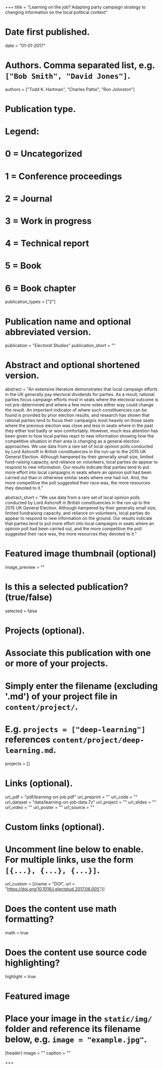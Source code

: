 +++
title = "Learning on the job? Adapting party campaign strategy to changing information on the local political context"

# Date first published.
date = "01-01-2017"

# Authors. Comma separated list, e.g. `["Bob Smith", "David Jones"]`.
authors = ["Todd K. Hartman", "Charles Pattie", "Ron Johnston"]

# Publication type.
# Legend:
# 0 = Uncategorized
# 1 = Conference proceedings
# 2 = Journal
# 3 = Work in progress
# 4 = Technical report
# 5 = Book
# 6 = Book chapter
publication_types = ["2"]

# Publication name and optional abbreviated version.
publication = "*Electoral Studies*"
publication_short = ""

# Abstract and optional shortened version.
abstract = "An extensive literature demonstrates that local campaign efforts in the UK generally pay electoral dividends for parties. As a result, rational parties focus campaign efforts most in seats where the electoral outcome is not pre-determined and where a few more votes either way could change the result. An important indicator of where such constituencies can be found is provided by prior election results, and research has shown that rational parties tend to focus their campaigns most heavily on those seats where the previous election was close and less in seats where in the past they either lost badly or won comfortably. However, much less attention has been given to how local parties react to new information showing how the competitive situation in their area is changing as a general election approaches. We use data from a rare set of local opinion polls conducted by Lord Ashcroft in British constituencies in the run-up to the 2015 UK General Election. Although hampered by their generally small size, limited fund-raising capacity, and reliance on volunteers, local parties do appear to respond to new information. Our results indicate that parties tend to put more effort into local campaigns in seats where an opinion poll had been carried out than in otherwise similar seats where one had not. And, the more competitive the poll suggested their race was, the more resources they devoted to it."

abstract_short = "We use data from a rare set of local opinion polls conducted by Lord Ashcroft in British constituencies in the run up to the 2015 UK General Election. Although hampered by their generally small size, limited fundraising capacity, and reliance on volunteers, local parties do appear to respond to new information on the ground. Our results indicate that parties tend to put more effort into local campaigns in seats where an opinion poll had been carried out, and the more competitive the poll suggested their race was, the more resources they devoted to it."

# Featured image thumbnail (optional)
image_preview = ""

# Is this a selected publication? (true/false)
selected = false

# Projects (optional).
#   Associate this publication with one or more of your projects.
#   Simply enter the filename (excluding '.md') of your project file in `content/project/`.
#   E.g. `projects = ["deep-learning"]` references `content/project/deep-learning.md`.
projects = []

# Links (optional).
url_pdf = "pdf/learning-on-job.pdf"
url_preprint = ""
url_code = ""
url_dataset = "data/learning-on-job-data.7z"
url_project = ""
url_slides = ""
url_video = ""
url_poster = ""
url_source = ""

# Custom links (optional).
#   Uncomment line below to enable. For multiple links, use the form `[{...}, {...}, {...}]`.
url_custom = [{name = "DOI", url = "https://doi.org/10.1016/j.electstud.2017.06.005"}]

# Does the content use math formatting?
math = true

# Does the content use source code highlighting?
highlight = true

# Featured image
# Place your image in the `static/img/` folder and reference its filename below, e.g. `image = "example.jpg"`.
[header]
image = ""
caption = ""

+++
